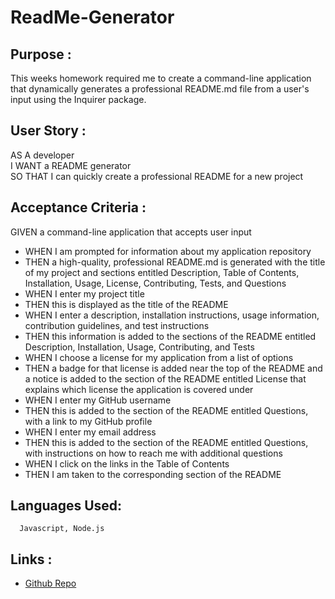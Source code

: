 # ReadMe-Generator

## Purpose : ##

This weeks homework required me to create a command-line application that dynamically generates a professional README.md file from a user's input using the Inquirer package.

## User Story : ##

AS A developer<br>
I WANT a README generator<br>
SO THAT I can quickly create a professional README for a new project<br>


## Acceptance Criteria : ##

GIVEN a command-line application that accepts user input
* WHEN I am prompted for information about my application repository 
* THEN a high-quality, professional README.md is generated with the title of my project and sections entitled Description, Table of Contents, Installation, Usage, License, Contributing, Tests, and Questions 
* WHEN I enter my project title
* THEN this is displayed as the title of the README 
* WHEN I enter a description, installation instructions, usage information, contribution guidelines, and test instructions
* THEN this information is added to the sections of the README entitled Description, Installation, Usage, Contributing, and Tests
* WHEN I choose a license for my application from a list of options 
* THEN a badge for that license is added near the top of the README and a notice is added to the section of the README entitled License that explains which license the application is covered under
* WHEN I enter my GitHub username
* THEN this is added to the section of the README entitled Questions, with a link to my GitHub profile 
* WHEN I enter my email address
* THEN this is added to the section of the README entitled Questions, with instructions on how to reach me with additional questions 
* WHEN I click on the links in the Table of Contents
* THEN I am taken to the corresponding section of the README

  
 ## Languages Used: ##
  
      Javascript, Node.js 
 
 ## Links : ##
* [Github Repo]()
